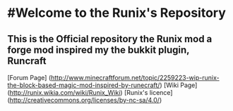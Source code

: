#Welcome to the Runix's Repository
=====
This is the Official repository the Runix mod a forge mod inspired my the bukkit plugin, Runcraft
---
[Forum Page] (http://www.minecraftforum.net/topic/2259223-wip-runix-the-block-based-magic-mod-inspired-by-runecraft/)
[Wiki Page] (http://runix.wikia.com/wiki/Runix_Wiki)
[Runix's licence] (http://creativecommons.org/licenses/by-nc-sa/4.0/)

